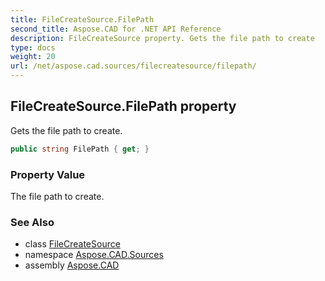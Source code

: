 ```yaml
---
title: FileCreateSource.FilePath
second_title: Aspose.CAD for .NET API Reference
description: FileCreateSource property. Gets the file path to create
type: docs
weight: 20
url: /net/aspose.cad.sources/filecreatesource/filepath/
---
```

## FileCreateSource.FilePath property

Gets the file path to create.

```csharp
public string FilePath { get; }
```

### Property Value

The file path to create.

### See Also

* class [FileCreateSource](../)
* namespace [Aspose.CAD.Sources](../../filecreatesource/)
* assembly [Aspose.CAD](../../../)


